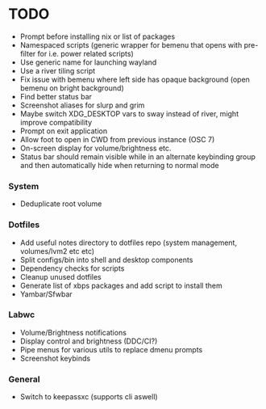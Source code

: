 # TODO
- Prompt before installing nix or list of packages
- Namespaced scripts (generic wrapper for bemenu that opens with pre-filter for i.e. power related scripts)
- Use generic name for launching wayland
- Use a river tiling script
- Fix issue with bemenu where left side has opaque background (open bemenu on bright background)
- Find better status bar
- Screenshot aliases for slurp and grim
- Maybe switch XDG_DESKTOP vars to sway instead of river, might improve compatibility
- Prompt on exit application
- Allow foot to open in CWD from previous instance (OSC 7)
- On-screen display for volume/brightness etc.
- Status bar should remain visible while in an alternate keybinding group and then automatically hide when returning to normal mode

### System
- Deduplicate root volume

### Dotfiles
- Add useful notes directory to dotfiles repo (system management, volumes/lvm2 etc etc)
- Split configs/bin into shell and desktop components
- Dependency checks for scripts
- Cleanup unused dotfiles
- Generate list of xbps packages and add script to install them
- Yambar/Sfwbar

### Labwc
- Volume/Brightness notifications
- Display control and brightness (DDC/CI?)
- Pipe menus for various utils to replace dmenu prompts
- Screenshot keybinds

### General
- Switch to keepassxc (supports cli aswell)
